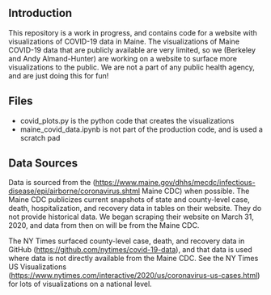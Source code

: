 ## Introduction
This repository is a work in progress, and contains code for a website with visualizations of COVID-19 data in Maine. The visualizations of Maine COVID-19 data that are publicly available are very limited, so we (Berkeley and Andy Almand-Hunter) are working on a website to surface more visualizations to the public. We are not a part of any public health agency, and are just doing this for fun!

## Files
- covid_plots.py is the python code that creates the visualizations
- maine_covid_data.ipynb is not part of the production code, and is used a scratch pad

## Data Sources
Data is sourced from the (https://www.maine.gov/dhhs/mecdc/infectious-disease/epi/airborne/coronavirus.shtml Maine CDC) when possible. The Maine CDC publicizes current snapshots of state and county-level case, death, hospitalization, and recovery data in tables on their website. They do not provide historical data. We began scraping their website on March 31, 2020, and data from then on will be from the Maine CDC.

The NY Times surfaced county-level case, death, and recovery data in GitHub (https://github.com/nytimes/covid-19-data), and that data is used where data is not directly available from the Maine CDC. See the NY Times US Visualizations (https://www.nytimes.com/interactive/2020/us/coronavirus-us-cases.html) for lots of visualizations on a national level.
